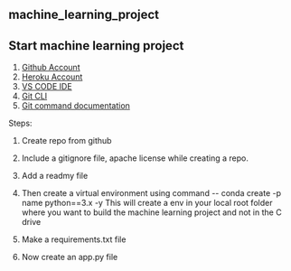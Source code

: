 ##  machine_learning_project

## Start machine learning project

1. [Github Account](https://github.com)
2. [Heroku Account](https://dashboard.heroku.com/login)
3. [VS CODE IDE](https://code.visualstudio.com/download)
4. [Git CLI](https://git-scm.com/downloads)
5. [Git command documentation](https://docs.github.com/en/get-started/using-git/about-git)



Steps: 
1. Create repo from github
2. Include a gitignore file, apache license while creating a repo.
3. Add a readmy file
4. Then create a virtual environment using command
   --    conda create -p name python==3.x -y
   This will create a env in your local root folder where you want to build the machine learning project and not in the C drive


5. Make a requirements.txt file 
6. Now create an app.py file  